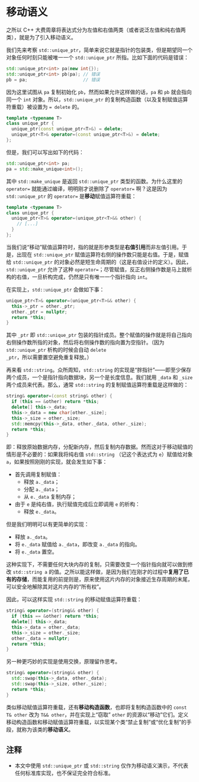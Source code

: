 # 移动语义

之所以 C++ 大费周章将表达式分为左值和右值两类（或者说泛左值和纯右值两类），就是为了引入移动语义。

我们先来考察 `std::unique_ptr`，简单来说它就是指针的包装类，但是期望同一个对象任何时刻只能被唯一一个 `std::unique_ptr` 所指。比如下面的代码是错误：

```cpp
std::unique_ptr<int> pa(new int{});
std::unique_ptr<int> pb(pa); // 错误
pb = pa;                     // 错误
```

因为这里试图从 `pa` 复制初始化 `pb`，然而如果允许这样做的话，`pa` 和 `pb` 就会指向同一个 `int` 对象。所以，`std::unique_ptr` 的复制构造函数（以及复制赋值运算符重载）被设置为 `= delete` 的。

```cpp
template <typename T>
class unique_ptr {
  unique_ptr(const unique_ptr<T>&) = delete;
  unique_ptr<T>& operator=(const unique_ptr<T>&) = delete;
};
```

但是，我们可以写出如下的代码：

```cpp
std::unique_ptr<int> pa;
pa = std::make_unique<int>();
```

其中 `std::make_unique` 是返回 `std::unique_ptr` 类型的函数。为什么这里的 `operator=` 就能通过编译，明明刚才说删除了 `operator=` 啊？这是因为 `std::unique_ptr` 的 `operator=` 是**移动**赋值运算符重载：

```cpp
template <typename T>
class unique_ptr {
  unique_ptr<T>& operator=(unique_ptr<T>&& other) {
    // [...]
  }
};
```

当我们说“移动”赋值运算符时，指的就是形参类型是**右值引用**而非左值引用。于是，出现在 `std::unique_ptr` 赋值运算符右侧的操作数只能是右值。于是，赋值给 `std::unique_ptr` 的对象必然是短生命周期的（这是右值设计的定义）。因此，`std::unique_ptr` 允许了这种 `operator=`；尽管赋值，反正右侧操作数是马上就析构的右值，一旦析构完成，仍然是只有唯一一个指针指向 `int`。

在实现上，`std::unique_ptr` 会做如下事：

```cpp
unique_ptr<T>& operator=(unique_ptr<T>&& other) {
  this->_ptr = other._ptr;
  other._ptr = nullptr;
  return *this;
}
```
其中 `_ptr` 即 `std::unique_ptr` 包装的指针成员。整个赋值的操作就是将自己指向右侧操作数所指的对象，然后将右侧操作数的指向置为空指针。（因为 `std::unique_ptr` 析构的时候会自动 `delete _ptr`，所以需要置空避免重复释放。）

再来看 `std::string`。众所周知，`std::string` 的实现是“胖指针”——即至少保存两个成员，一个是指针指向数据块，另一个是长度信息。我们就用 `_data` 和 `_size` 两个成员来代表。那么，通常 `std::string` 的复制赋值运算符重载是这样做的：

```cpp
string& operator=(const string& other) {
  if (this == &other) return *this;
  delete[] this->_data;
  this->_data = new char[other._size];
  this->_size = other._size;
  std::memcpy(this->_data, other._data, other._size);
  return *this;
}
```

即：释放原始数据内存，分配新内存，然后复制内存数据。然而这对于移动赋值的情形是不必要的：如果我将纯右值 `std::string` （记这个表达式为 `e`）赋值给对象 `a`，如果按照刚刚的实现，就会发生如下事：
- 首先调用复制赋值：
  - 释放 `a._data`；
  - 分配 `a._data`；
  - 从 `e._data` 复制内存；
- 由于 `e` 是纯右值，执行赋值完成后立即调用 `e` 的析构：
  - 释放 `e._data`。

但是我们明明可以有更简单的实现：
- 释放 `a._data`。
- 将 `e._data` 赋值给 `a._data`，即改变 `a._data` 的指向。
- 将 `e._data` 置空。

这种实现下，不需要任何大块内存的复制，只需要改变一个指针指向就可以做到修改 `std::string a` 的值。之所以能这样做，是因为我们在刚才的过程中**复用了已有的存储**，而能复用的前提则是，原来使用这片内存的对象接近生存周期的末尾，可以安全地解除其对这片内存的“所有权”。

因此，可以这样实现 `std::string` 的移动赋值运算符重载：

```cpp
string& operator=(string&& other) {
  if (this == &other) return *this;
  delete[] this->_data;
  this->_data = other._data;
  this->_size = other._size;
  other._data = nullptr;
  return *this;
}
```

另一种更巧妙的实现是使用交换，原理留作思考。

```cpp
string& operator=(string&& other) {
  std::swap(this->_data, other._data);
  std::swap(this->_size, other._size);
  return *this;
}
```

类似移动赋值运算符重载，还有**移动构造函数**，也即将复制构造函数中的 `const T& other` 改为 `T&& other`，并在实现上“窃取” `other` 的资源以“移动”它们。定义移动构造函数和移动赋值运算符重载，以实现某个类“禁止复制”或“优化复制”的手段，就称为该类的**移动语义**。

## 注释

- 本文中使用 `std::unique_ptr` 或 `std::string` 仅作为移动语义演示，不代表任何标准库实现，也不保证完全符合标准。

